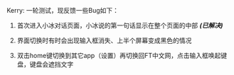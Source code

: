 Kerry:
一轮测试，现反馈一些Bug如下：

 
1. 首次进入小冰对话页面，小冰说的第一句话显示在整个页面的中部 ***(已解决)***

2. 界面切换时有时会出现输入框消失、上半个屏幕变成黑色的情况

3. 双击home键切换到其它app（设置）再切换回FT中文网，点击输入框唤起键盘，键盘会遮挡文字 